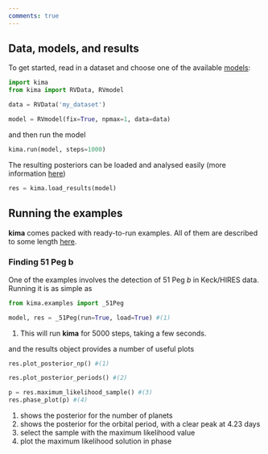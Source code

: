 ```yaml
---
comments: true
---
```


## Data, models, and results

To get started, read in a dataset and choose one of the available [models](/docs/models):

```py
import kima
from kima import RVData, RVmodel

data = RVData('my_dataset')

model = RVmodel(fix=True, npmax=1, data=data)
```

and then run the model

```py
kima.run(model, steps=1000)
```

The resulting posteriors can be loaded and analysed easily (more information [here](/docs/API/pykima))

```py
res = kima.load_results(model)
```


## Running the examples

**kima** comes packed with ready-to-run examples. 
All of them are described to some length [here](/docs/examples).


### Finding 51 Peg b

One of the examples involves the detection of 51 Peg _b_ in Keck/HIRES data.
Running it is as simple as 

```py
from kima.examples import _51Peg

model, res = _51Peg(run=True, load=True) #(1)
```

1. This will run **kima** for 5000 steps, taking a few seconds.

and the results object provides a number of useful plots 

```py
res.plot_posterior_np() #(1)

res.plot_posterior_periods() #(2)

p = res.maximum_likelihood_sample() #(3)
res.phase_plot(p) #(4)
```

1. shows the posterior for the number of planets
2. shows the posterior for the orbital period, with a clear peak at 4.23 days
3. select the sample with the maximum likelihood value
4. plot the maximum likelihood solution in phase


<!-- 
## Creating a template directory

You can use the `kima-template` script to create a template directory containing
the necessary files to run **kima**

```sh
kima-template my-new-planet
# Populating directory my-new-planet
# with kima template files: kima_setup.cpp, OPTIONS, Makefile, README.md
```

You can now modify the `kima_setup.cpp` file to set up the model and run the
analysis with `kima-run` as for the examples.
 -->

